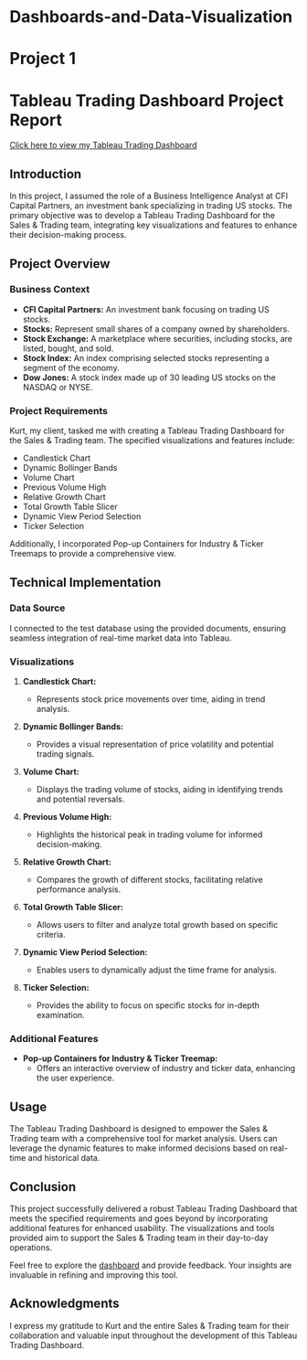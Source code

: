 # Dashboards-and-Data-Visualization

# Project 1
# Tableau Trading Dashboard Project Report
[ Click here to view my Tableau Trading Dashboard](https://public.tableau.com/views/TradingDashboardCompleted_17052013529250/DowJonesTechnicalAnalysis?:language=en-US&publish=yes&:display_count=n&:origin=viz_share_link)

## Introduction

In this project, I assumed the role of a Business Intelligence Analyst at CFI Capital Partners, an investment bank specializing in trading US stocks. The primary objective was to develop a Tableau Trading Dashboard for the Sales & Trading team, integrating key visualizations and features to enhance their decision-making process.

## Project Overview

### Business Context

- **CFI Capital Partners:** An investment bank focusing on trading US stocks.
- **Stocks:** Represent small shares of a company owned by shareholders.
- **Stock Exchange:** A marketplace where securities, including stocks, are listed, bought, and sold.
- **Stock Index:** An index comprising selected stocks representing a segment of the economy.
- **Dow Jones:** A stock index made up of 30 leading US stocks on the NASDAQ or NYSE.

### Project Requirements

Kurt, my client, tasked me with creating a Tableau Trading Dashboard for the Sales & Trading team. The specified visualizations and features include:

- Candlestick Chart
- Dynamic Bollinger Bands
- Volume Chart
- Previous Volume High
- Relative Growth Chart
- Total Growth Table Slicer
- Dynamic View Period Selection
- Ticker Selection

Additionally, I incorporated Pop-up Containers for Industry & Ticker Treemaps to provide a comprehensive view.

## Technical Implementation

### Data Source

I connected to the test database using the provided documents, ensuring seamless integration of real-time market data into Tableau.

### Visualizations

1. **Candlestick Chart:**
   - Represents stock price movements over time, aiding in trend analysis.

2. **Dynamic Bollinger Bands:**
   - Provides a visual representation of price volatility and potential trading signals.

3. **Volume Chart:**
   - Displays the trading volume of stocks, aiding in identifying trends and potential reversals.

4. **Previous Volume High:**
   - Highlights the historical peak in trading volume for informed decision-making.

5. **Relative Growth Chart:**
   - Compares the growth of different stocks, facilitating relative performance analysis.

6. **Total Growth Table Slicer:**
   - Allows users to filter and analyze total growth based on specific criteria.

7. **Dynamic View Period Selection:**
   - Enables users to dynamically adjust the time frame for analysis.

8. **Ticker Selection:**
   - Provides the ability to focus on specific stocks for in-depth examination.

### Additional Features

- **Pop-up Containers for Industry & Ticker Treemap:**
  - Offers an interactive overview of industry and ticker data, enhancing the user experience.

## Usage

The Tableau Trading Dashboard is designed to empower the Sales & Trading team with a comprehensive tool for market analysis. Users can leverage the dynamic features to make informed decisions based on real-time and historical data.

## Conclusion

This project successfully delivered a robust Tableau Trading Dashboard that meets the specified requirements and goes beyond by incorporating additional features for enhanced usability. The visualizations and tools provided aim to support the Sales & Trading team in their day-to-day operations.

Feel free to explore the [dashboard](https://public.tableau.com/views/TradingDashboardCompleted_17052013529250/DowJonesTechnicalAnalysis?:language=en-US&publish=yes&:display_count=n&:origin=viz_share_link) and provide feedback. Your insights are invaluable in refining and improving this tool.

## Acknowledgments

I express my gratitude to Kurt and the entire Sales & Trading team for their collaboration and valuable input throughout the development of this Tableau Trading Dashboard.


